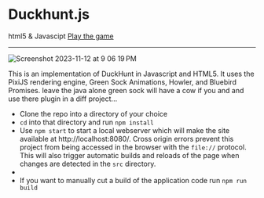 # Duckhunt.js 
html5 & Javascipt
[Play the game](https://duckhuntjs.com)<hr>
![Screenshot 2023-11-12 at 9 06 19 PM](https://github.com/sudo-self/Duckhunt.js/assets/119916323/fa3b7a95-839d-4d12-8529-2d4006752446)

This is an implementation of DuckHunt in Javascript and HTML5. It uses the PixiJS rendering engine, Green Sock Animations, Howler, and Bluebird Promises.
leave the java alone green sock will have a cow if you and and use there plugin in a diff project...
 - Clone the repo into a directory of your choice
 -   `cd` into that directory and run `npm install`
 - Use `npm start` to start a local webserver which will make the site available at http://localhost:8080/. Cross origin errors prevent this project from being accessed in the browser with the `file://` protocol. This will also trigger automatic builds and reloads of the page when changes are detected in the `src` directory.
 - 
 - If you want to manually cut a build of the application code run `npm run build`
 

